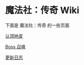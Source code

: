 # 魔法社：传奇 Wiki

下面是 魔法社：传奇 的一些页面

[认领地皮](https://dgehs-mfs.github.io/Legends-Wiki/Regions)

[Boss 召唤](https://dgehs-mfs.github.io/Legends-Wiki/Bosses)

[更新日志](https://dgehs-mfs.github.io/Legends-Wiki/Changelogs)